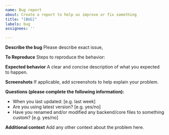 ```yaml
---
name: Bug report
about: Create a report to help us improve or fix something
title: "[BUG]"
labels: bug
assignees: ''

---
```


**Describe the bug**
Please describe exact issue,

**To Reproduce**
Steps to reproduce the behavior:

**Expected behavior**
A clear and concise description of what you expected to happen.

**Screenshots**
If applicable, add screenshots to help explain your problem.

**Questions (please complete the following information):**
 - When you last updated: [e.g. last week]
 - Are you using latest version? [e.g. yes/no]
 - Have you renamed and/or modified any backend/core files to something custom? [e.g. yes/no]

**Additional context**
Add any other context about the problem here.
